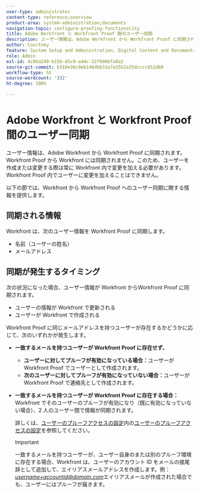 ```yaml
---
user-type: administrator
content-type: reference;overview
product-area: system-administration;documents
navigation-topic: configure-proofing-functionality
title: Adobe Workfront と Workfront Proof 間のユーザー同期
description: ユーザー情報は、Adobe Workfront から Workfront Proof に同期されます。Workfront Proof から Workfront には同期されません。このため、ユーザーを作成または変更する際は常に Workfront 内で変更を加える必要があります。Workfront Proof 内でユーザーに変更を加えることはできません。
author: Courtney
feature: System Setup and Administration, Digital Content and Documents
role: Admin
exl-id: 4c88a249-b156-45c9-a44c-32f906bfa8a2
source-git-commit: b310e36c9eb148db631e7a3552a35dcccc652d60
workflow-type: ht
source-wordcount: '332'
ht-degree: 100%

---
```


# Adobe Workfront と Workfront Proof 間のユーザー同期

ユーザー情報は、Adobe Workfront から Workfront Proof に同期されます。Workfront Proof から Workfront には同期されません。このため、ユーザーを作成または変更する際は常に Workfront 内で変更を加える必要があります。Workfront Proof 内でユーザーに変更を加えることはできません。

以下の節では、Workfront から Workfront Proof へのユーザー同期に関する情報を提供します。

## 同期される情報

Workfront は、次のユーザー情報を Workfront Proof に同期します。

* 名前（ユーザーの姓名）
* メールアドレス

## 同期が発生するタイミング

次の状況になった場合、ユーザー情報が Workfront からWorkfront Proof に同期されます。

* ユーザーの情報が Workfront で更新される
* ユーザーが Workfront で作成される

Workfront Proof に同じメールアドレスを持つユーザーが存在するかどうかに応じて、次のいずれかが発生します。

* **一致するメールを持つユーザーが Workfront Proof に存在せず、**

   * **ユーザーに対してプルーフが有効になっている場合：**&#x200B;ユーザーが Workfront Proof でユーザーとして作成されます。
   * **次のユーザーに対してプルーフが有効になっていない場合：**&#x200B;ユーザーが Workfront Proof で連絡先として作成されます。

* **一致するメールを持つユーザーが Workfront Proof に存在する場合：** Workfront でそのユーザーのプルーフが有効になり（既に有効になっていない場合）、2 人のユーザー間で情報が同期されます。

  詳しくは、[ユーザーのプルーフアクセスの設定](../../../administration-and-setup/manage-workfront/configure-proofing/configure-a-users-proofing-access.md)内の[ユーザーのプルーフアクセスの設定](../../../administration-and-setup/manage-workfront/configure-proofing/configure-a-users-proofing-access.md)を参照してください。

  >[!IMPORTANT]
  >
  >一致するメールを持つユーザーが、ユーザー自身のまたは別のプルーフ環境に存在する場合、Workfront は、ユーザーのアカウント ID をメールの接尾辞として追加して、エイリアスメールアドレスを作成します。例：*username+accountid@domain.com*&#x200B;エイリアスメールが作成された場合でも、ユーザーにはプルーフが届きます。
